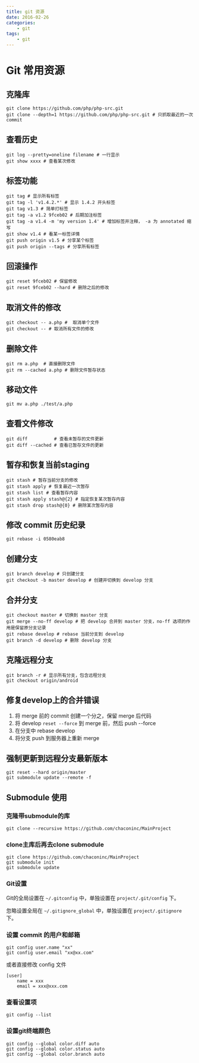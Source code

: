 ```yaml
---
title: git 资源
date: 2016-02-26
categories:
    - git
tags:
    - git
---
```


# Git 常用资源


## 克隆库
```
git clone https://github.com/php/php-src.git
git clone --depth=1 https://github.com/php/php-src.git # 只抓取最近的一次 commit
```

## 查看历史
```
git log --pretty=oneline filename # 一行显示
git show xxxx # 查看某次修改
```

## 标签功能
```
git tag # 显示所有标签
git tag -l 'v1.4.2.*' # 显示 1.4.2 开头标签
git tag v1.3 # 简单打标签
git tag -a v1.2 9fceb02 # 后期加注标签
git tag -a v1.4 -m 'my version 1.4' # 增加标签并注释， -a 为 annotated 缩写
git show v1.4 # 看某一标签详情
git push origin v1.5 # 分享某个标签
git push origin --tags # 分享所有标签
```

## 回滚操作
```
git reset 9fceb02 # 保留修改
git reset 9fceb02 --hard # 删除之后的修改
```

## 取消文件的修改
```
git checkout -- a.php #  取消单个文件
git checkout -- # 取消所有文件的修改
```

## 删除文件
```
git rm a.php  # 直接删除文件
git rm --cached a.php # 删除文件暂存状态
```

## 移动文件
```
git mv a.php ./test/a.php
```

## 查看文件修改
```
git diff          # 查看未暂存的文件更新
git diff --cached # 查看已暂存文件的更新
```

## 暂存和恢复当前staging
```
git stash # 暂存当前分支的修改
git stash apply # 恢复最近一次暂存
git stash list # 查看暂存内容
git stash apply stash@{2} # 指定恢复某次暂存内容
git stash drop stash@{0} # 删除某次暂存内容
```

## 修改 commit 历史纪录
```
git rebase -i 0580eab8
```

## 创建分支
```
git branch develop # 只创建分支
git checkout -b master develop # 创建并切换到 develop 分支
```

## 合并分支
```
git checkout master # 切换到 master 分支
git merge --no-ff develop # 把 develop 合并到 master 分支，no-ff 选项的作用是保留原分支记录
git rebase develop # rebase 当前分支到 develop
git branch -d develop # 删除 develop 分支
```

## 克隆远程分支
```
git branch -r # 显示所有分支，包含远程分支
git checkout origin/android
```

## 修复develop上的合并错误

1. 将 merge 前的 commit 创建一个分之，保留 merge 后代码
2. 将 develop `reset --force` 到 merge 前，然后 push --force
3. 在分支中 rebase develop
4. 将分支 push 到服务器上重新 merge

## 强制更新到远程分支最新版本
```
git reset --hard origin/master
git submodule update --remote -f
```

## Submodule 使用

### 克隆带submodule的库
```
git clone --recursive https://github.com/chaconinc/MainProject
```

### clone主库后再去clone submodule
```
git clone https://github.com/chaconinc/MainProject
git submodule init
git submodule update
```

### Git设置

Git的全局设置在 `~/.gitconfig` 中，单独设置在 `project/.git/config` 下。

忽略设置全局在 `~/.gitignore_global` 中，单独设置在 `project/.gitignore` 下。

### 设置 commit 的用户和邮箱
```
git config user.name "xx"
git config user.email "xx@xx.com"
```

或者直接修改 config 文件
```
[user]
    name = xxx
    email = xxx@xxx.com
```

### 查看设置项
```
git config --list
```

### 设置git终端颜色
```
git config --global color.diff auto
git config --global color.status auto
git config --global color.branch auto
```